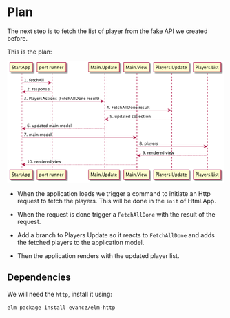 # Plan

The next step is to fetch the list of player from the fake API we created before.

This is the plan:

![](flow-v03.png)

- When the application loads we trigger a command to initiate an Http request to fetch the players. This will be done in the `init` of Html.App.

- When the request is done trigger a `FetchAllDone` with the result of the request.

- Add a branch to Players Update so it reacts to `FetchAllDone` and adds the fetched players to the application model.

- Then the application renders with the updated player list.

## Dependencies

We will need the `http`, install it using:

```
elm package install evancz/elm-http
```
